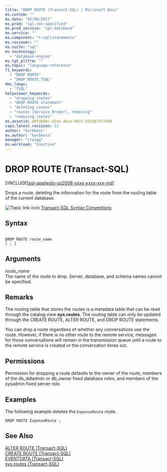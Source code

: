 ```yaml
---
title: "DROP ROUTE (Transact-SQL) | Microsoft Docs"
ms.custom: ""
ms.date: "03/06/2017"
ms.prod: "sql-non-specified"
ms.prod_service: "sql-database"
ms.service: ""
ms.component: "t-sql|statements"
ms.reviewer: ""
ms.suite: "sql"
ms.technology: 
  - "database-engine"
ms.tgt_pltfrm: ""
ms.topic: "language-reference"
f1_keywords: 
  - "DROP ROUTE"
  - "DROP_ROUTE_TSQL"
dev_langs: 
  - "TSQL"
helpviewer_keywords: 
  - "dropping routes"
  - "DROP ROUTE statement"
  - "deleting routes"
  - "routes [Service Broker], removing"
  - "removing routes"
ms.assetid: d8fab0bc-d54a-46ca-9437-552db7477d40
caps.latest.revision: 33
author: "barbkess" 
ms.author: "barbkess"
manager: "craigg"
ms.workload: "Inactive"
---
```

# DROP ROUTE (Transact-SQL)
[!INCLUDE[tsql-appliesto-ss2008-xxxx-xxxx-xxx-md](../../includes/tsql-appliesto-ss2008-xxxx-xxxx-xxx-md.md)]

  Drops a route, deleting the information for the route from the routing table of the current database.  
  
 ![Topic link icon](../../database-engine/configure-windows/media/topic-link.gif "Topic link icon") [Transact-SQL Syntax Conventions](../../t-sql/language-elements/transact-sql-syntax-conventions-transact-sql.md)  
  
## Syntax  
  
```  
  
DROP ROUTE route_name  
[ ; ]  
```  
  
## Arguments  
 *route_name*  
 The name of the route to drop. Server, database, and schema names cannot be specified.  
  
## Remarks  
 The routing table that stores the routes is a metadata table that can be read through the catalog view **sys.routes**. The routing table can only be updated through the CREATE ROUTE, ALTER ROUTE, and DROP ROUTE statements.  
  
 You can drop a route regardless of whether any conversations use the route. However, if there is no other route to the remote service, messages for those conversations will remain in the transmission queue until a route to the remote service is created or the conversation times out.  
  
## Permissions  
 Permission for dropping a route defaults to the owner of the route, members of the db_ddladmin or db_owner fixed database roles, and members of the sysadmin fixed server role.  
  
## Examples  
 The following example deletes the `ExpenseRoute` route.  
  
```  
DROP ROUTE ExpenseRoute ;  
```  
  
## See Also  
 [ALTER ROUTE &#40;Transact-SQL&#41;](../../t-sql/statements/alter-route-transact-sql.md)   
 [CREATE ROUTE &#40;Transact-SQL&#41;](../../t-sql/statements/create-route-transact-sql.md)   
 [EVENTDATA &#40;Transact-SQL&#41;](../../t-sql/functions/eventdata-transact-sql.md)   
 [sys.routes &#40;Transact-SQL&#41;](../../relational-databases/system-catalog-views/sys-routes-transact-sql.md)  
  
  
